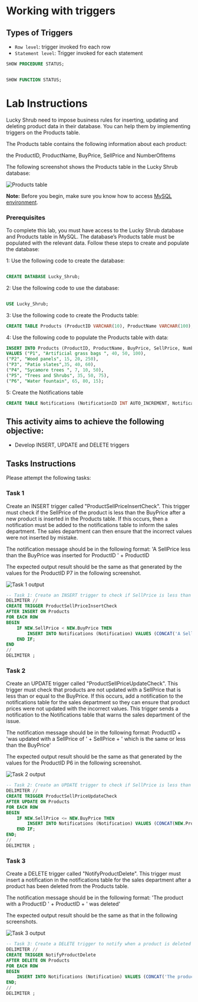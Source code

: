 # Working with triggers

## Types of Triggers

- `Row level`: trigger invoked fro each row
- `Statement level`: Trigger invoked for each statement



```sql
SHOW PROCEDURE STATUS;


SHOW FUNCTION STATUS;

```

# Lab Instructions

Lucky Shrub need to impose business rules for inserting, updating and deleting product data in their database. You can help them by implementing triggers on the Products table.   

The Products table contains the following information about each product:

the ProductID, 
ProductName, 
BuyPrice, 
SellPrice 
and NumberOfItems

The following screenshot shows the Products table in the Lucky Shrub database:      
  
  
 ![Products table](images/C4M1L3_Item_08_lab_img1_products.png) 


**Note:** Before you begin, make sure you know how to access [MySQL environment](https://www.coursera.org/learn/advanced-mysql-topics/supplement/Xp5Mg/how-to-access-mysql-environment).

### Prerequisites  

To complete this lab, you must have access to the Lucky Shrub database and Products table in MySQL. The database’s Products table must be populated with the relevant data. Follow these steps to create and populate the database:   

1: Use the following code to create the database: 

```SQL 

CREATE DATABASE Lucky_Shrub; 

``` 

2: Use the following code to use the database: 

```SQL 

USE Lucky_Shrub; 

``` 

3: Use the following code to create the Products table: 

```SQL 
CREATE TABLE Products (ProductID VARCHAR(10), ProductName VARCHAR(100),BuyPrice DECIMAL(6,2), SellPrice DECIMAL(6,2), NumberOfItems INT);


``` 

4: Use the following code to populate the Products table with data: 

```SQL 
INSERT INTO Products (ProductID, ProductName, BuyPrice, SellPrice, NumberOfITems) 
VALUES ("P1", "Artificial grass bags ", 40, 50, 100), 
("P2", "Wood panels", 15, 20, 250), 
("P3", "Patio slates",35, 40, 60), 
("P4", "Sycamore trees ", 7, 10, 50), 
("P5", "Trees and Shrubs", 35, 50, 75), 
("P6", "Water fountain", 65, 80, 15);

```   

5: Create the Notifications table 

```SQL 
CREATE TABLE Notifications (NotificationID INT AUTO_INCREMENT, Notification VARCHAR(255), DateTime TIMESTAMP NOT NULL, PRIMARY KEY(NotificationID)); 


``` 
 

## This activity aims to achieve the following objective:    

 
* Develop INSERT, UPDATE and DELETE triggers
 
 

## Tasks Instructions 

Please attempt the following tasks: 

### **Task 1** 

Create an INSERT trigger called "ProductSellPriceInsertCheck". This trigger must check if the SellPrice of the product is less than the BuyPrice after a new product is inserted in the Products table. If this occurs, then a notification must be added to the notifications table to inform the sales department. The sales department can then ensure that the incorrect values were not inserted by mistake.

The notification message should be in the following format: 'A SellPrice less than the BuyPrice was inserted for ProductID ' + ProductID

The expected output result should be the same as that generated by the values for the ProductID P7 in the following screenshot.



![Task 1 output](images/C4M1L3_Item_08_lab_img2_task1output.png) 
```sql
-- Task 1: Create an INSERT trigger to check if SellPrice is less than BuyPrice
DELIMITER //
CREATE TRIGGER ProductSellPriceInsertCheck
AFTER INSERT ON Products
FOR EACH ROW
BEGIN
    IF NEW.SellPrice < NEW.BuyPrice THEN
        INSERT INTO Notifications (Notification) VALUES (CONCAT('A SellPrice less than the BuyPrice was inserted for ProductID ', NEW.ProductID));
    END IF;
END
//
DELIMITER ;

```
  
 

### **Task 2** 

Create an UPDATE trigger called "ProductSellPriceUpdateCheck". This trigger must check that products are not updated with a SellPrice that is less than or equal to the BuyPrice. If this occurs, add a notification to the notifications table for the sales department so they can ensure that product prices were not updated with the incorrect values. This trigger sends a notification to the Notifications table that warns the sales department of the issue.

The notification message should be in the following format: ProductID + 'was updated with a SellPrice of ' + SellPrice + ' which is the same or less than the BuyPrice'

The expected output result should be the same as that generated by the values for the ProductID P6 in the following screenshot.

![Task 2 output](images/C4M1L3_Item_08_lab_img3_task2output.png) 

```sql
-- Task 2: Create an UPDATE trigger to check if SellPrice is less than or equal to BuyPrice
DELIMITER //
CREATE TRIGGER ProductSellPriceUpdateCheck
AFTER UPDATE ON Products
FOR EACH ROW
BEGIN
    IF NEW.SellPrice <= NEW.BuyPrice THEN
        INSERT INTO Notifications (Notification) VALUES (CONCAT(NEW.ProductID, ' was updated with a SellPrice of ', NEW.SellPrice, ' which is the same or less than the BuyPrice'));
    END IF;
END;
//
DELIMITER ;
```



### **Task 3**

Create a DELETE trigger called "NotifyProductDelete". This trigger must insert a notification in the notifications table for the sales department after a product has been deleted from the Products table.

The notification message should be in the following format: 'The product with a ProductID ' + ProductID + ' was deleted'

The expected output result should be the same as that in the following screenshots.

![Task 3 output](images/C4M1L3_Item_08_lab_img4_task3output.png) 

```sql
-- Task 3: Create a DELETE trigger to notify when a product is deleted
DELIMITER //
CREATE TRIGGER NotifyProductDelete
AFTER DELETE ON Products
FOR EACH ROW
BEGIN
    INSERT INTO Notifications (Notification) VALUES (CONCAT('The product with a ProductID ', OLD.ProductID, ' was deleted'));
END;
//
DELIMITER ;

```

